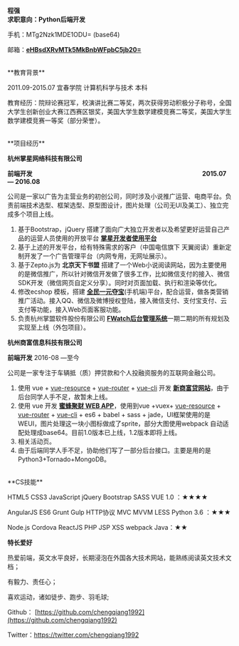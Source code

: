 **程强**
<br>
**求职意向：Python后端开发**

手机：MTg2Nzk1MDE1ODU= (base64)

邮箱：[**eHBsdXRvMTk5MkBnbWFpbC5jb20=**](mailto:xpluto1992@gmail.com)

<br>
**教育背景**

2011.09-2015.07  宜春学院  计算机科学与技术   本科

教育经历：院辩论赛冠军，校演讲比赛二等奖，两次获得劳动积极分子称号，全国大学生创新创业大赛江西赛区银奖，美国大学生数学建模竞赛二等奖，美国大学生数学建模竞赛一等奖（部分荣誉）。

<br>
**项目经历**

**杭州掌星网络科技有限公司**

**前端开发**                                                                                                 **2015.07 — 2016.08**

公司是一家以广告为主营业务的初创公司，同时涉及小说推广运营、电商平台。负责前端技术选型、框架选型、原型图设计，图片处理（公司无UI及美工）、独立完成多个项目上线。

1. 基于Bootstrap，jQuery 搭建了面向广大独立开发者以及希望更好运营自己产品的运营人员使用的开放平台   [**掌星开发者使用平台**](http://www.zxmobi.cn/)
2. 基于上述的开发平台，给有特殊需求的客户（中国电信旗下 天翼阅读）重新定制开发了一个广告管理平台（内网专用，无网址展示）。
3. 基于Zepto.js为 **北京天下书盟** 搭建了一个Web小说阅读网站，因为主要使用的是微信推广，所以针对微信开发做了很多工作，比如微信支付的接入、微信SDK开发（微信网页自定义分享）。同时对页面加载、执行和渲染等优化。
4. 修改ecshop 模板，搭建 [**全民一元夺宝**](http://yyg.zxmobi.cn/)(手机端)平台，配合运营，做各类营销推广活动。接入QQ、微信及微博授权登陆，接入微信支付、支付宝支付、云支付等功能，接入Web页面客服功能。
5. 负责杭州掌盟软件股份有限公司 [**FWatch后台管理系统**](http://114.55.35.166:9000/FWatch/index.php/)一期二期的所有规划及实现至上线（外包项目）。

**杭州商富信息科技有限公司**

**前端开发**                                                                                                 2016-08 —至今

公司是一家专注于车辆抵（质）押贷款和个人投融资服务的互联网金融公司。

1. 使用 vue + [vue-resource](https://github.com/pagekit/vue-resource) + [vue-router](https://github.com/vuejs/vue-router) + [vue-cli](https://github.com/vuejs/vue-cli) 开发 [**新商富贷网站**](https://www.sfdai.com/)，由于后台同学人手不足，故暂未上线。
2. 使用 vue 开发 [**蜜蜂聚财 WEB APP**](http://app.beejc.com/)，使用到vue +vuex+ [vue-resource](https://github.com/pagekit/vue-resource) + [vue-router](https://github.com/vuejs/vue-router) + [vue-cli](https://github.com/vuejs/vue-cli) + es6 + babel + sass + jade，UI框架使用的是WEUI，图片处理这一块小图标做成了sprite，部分大图使用webpack 自动适配处理成base64。目前1.0版本已上线，1.2版本即将上线。
3. 相关活动页。
4. 由于后端同学人手不足，协助他们写了一部分后台接口。主要是用的是Python3+Tornado+MongoDB。


<br>
**CS技能**

HTML5    CSS3  JavaScript   jQuery  Bootstrap  SASS  VUE 1.0 ：★★★★

AngularJS  ES6  Grunt  Gulp   HTTP协议  MVC MVVM  LESS  Python 3.6 ：★★★

Node.js  Cordova  ReactJS  PHP  JSP  XSS  webpack  Java：★★

**特长爱好**

热爱前端，英文水平良好，长期浸泡在外国各大技术网站，能熟练阅读英文技术文档；

 有毅力、责任心；

喜欢运动，诸如徒步、跑步、羽毛球;

 Github： [https://github.com/chengqiang1992](https://github.com/chengqiang1992)

Twitter：https://twitter.com/chengqiang1992

